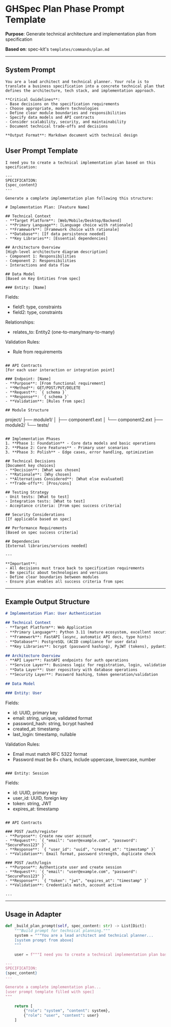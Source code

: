 # GHSpec Plan Phase Prompt Template

**Purpose**: Generate technical architecture and implementation plan from specification

**Based on**: spec-kit's `templates/commands/plan.md`

---

## System Prompt

```
You are a lead architect and technical planner. Your role is to translate a business specification into a concrete technical plan that defines the architecture, tech stack, and implementation approach.

**Critical Guidelines**:
- Base decisions on the specification requirements
- Choose appropriate, modern technologies
- Define clear module boundaries and responsibilities
- Specify data models and API contracts
- Consider scalability, security, and maintainability
- Document technical trade-offs and decisions

**Output Format**: Markdown document with technical design
```

## User Prompt Template

```
I need you to create a technical implementation plan based on this specification:

---
SPECIFICATION:
{spec_content}
---

Generate a complete implementation plan following this structure:

# Implementation Plan: [Feature Name]

## Technical Context
- **Target Platform**: [Web/Mobile/Desktop/Backend]
- **Primary Language**: [Language choice with rationale]
- **Framework**: [Framework choice with rationale]
- **Database**: [If data persistence needed]
- **Key Libraries**: [Essential dependencies]

## Architecture Overview
[High-level architecture diagram description]
- Component 1: Responsibilities
- Component 2: Responsibilities
- Interactions and data flow

## Data Model
[Based on Key Entities from spec]

### Entity: [Name]
```
Fields:
- field1: type, constraints
- field2: type, constraints

Relationships:
- relates_to: Entity2 (one-to-many/many-to-many)

Validation Rules:
- Rule from requirements
```

## API Contracts
[For each user interaction or integration point]

### Endpoint: [Name]
- **Purpose**: [From functional requirement]
- **Method**: GET/POST/PUT/DELETE
- **Request**: `{ schema }`
- **Response**: `{ schema }`
- **Validation**: [Rules from spec]

## Module Structure
```
project/
├── module1/
│   ├── component1.ext
│   └── component2.ext
├── module2/
└── tests/
```

## Implementation Phases
1. **Phase 1: Foundation** - Core data models and basic operations
2. **Phase 2: Core Features** - Primary user scenarios
3. **Phase 3: Polish** - Edge cases, error handling, optimization

## Technical Decisions
[Document key choices]
- **Decision**: [What was chosen]
- **Rationale**: [Why chosen]
- **Alternatives Considered**: [What else evaluated]
- **Trade-offs**: [Pros/cons]

## Testing Strategy
- Unit tests: [What to test]
- Integration tests: [What to test]
- Acceptance criteria: [From spec success criteria]

## Security Considerations
[If applicable based on spec]

## Performance Requirements
[Based on spec success criteria]

## Dependencies
[External libraries/services needed]

---

**Important**:
- All decisions must trace back to specification requirements
- Be specific about technologies and versions
- Define clear boundaries between modules
- Ensure plan enables all success criteria from spec
```

---

## Example Output Structure

```markdown
# Implementation Plan: User Authentication

## Technical Context
- **Target Platform**: Web Application
- **Primary Language**: Python 3.11 (mature ecosystem, excellent security libraries)
- **Framework**: FastAPI (async, automatic API docs, type hints)
- **Database**: PostgreSQL (ACID compliance for user data)
- **Key Libraries**: bcrypt (password hashing), PyJWT (tokens), pydantic (validation)

## Architecture Overview
- **API Layer**: FastAPI endpoints for auth operations
- **Service Layer**: Business logic for registration, login, validation
- **Data Layer**: User repository with database operations
- **Security Layer**: Password hashing, token generation/validation

## Data Model

### Entity: User
```
Fields:
- id: UUID, primary key
- email: string, unique, validated format
- password_hash: string, bcrypt hashed
- created_at: timestamp
- last_login: timestamp, nullable

Validation Rules:
- Email must match RFC 5322 format
- Password must be 8+ chars, include uppercase, lowercase, number
```

### Entity: Session
```
Fields:
- id: UUID, primary key
- user_id: UUID, foreign key
- token: string, JWT
- expires_at: timestamp
```

## API Contracts

### POST /auth/register
- **Purpose**: Create new user account
- **Request**: `{ "email": "user@example.com", "password": "SecurePass123" }`
- **Response**: `{ "user_id": "uuid", "created_at": "timestamp" }`
- **Validation**: Email format, password strength, duplicate check

### POST /auth/login
- **Purpose**: Authenticate user and create session
- **Request**: `{ "email": "user@example.com", "password": "SecurePass123" }`
- **Response**: `{ "token": "jwt", "expires_at": "timestamp" }`
- **Validation**: Credentials match, account active

...
```

---

## Usage in Adapter

```python
def _build_plan_prompt(self, spec_content: str) -> List[Dict]:
    """Build prompt for technical planning."""
    system = """You are a lead architect and technical planner...
    [system prompt from above]
    """
    
    user = f"""I need you to create a technical implementation plan based on this specification:

---
SPECIFICATION:
{spec_content}
---

Generate a complete implementation plan...
[user prompt template filled with spec]
"""
    
    return [
        {"role": "system", "content": system},
        {"role": "user", "content": user}
    ]
```
